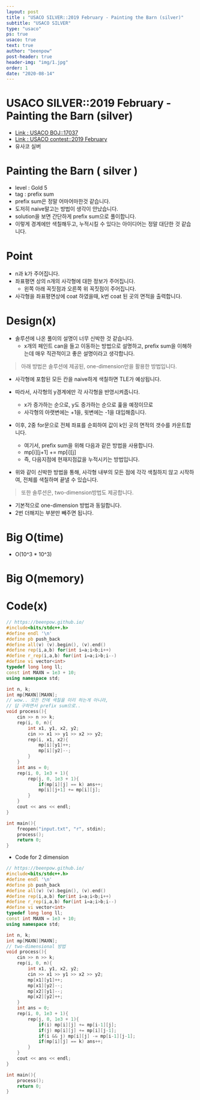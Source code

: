 ```yaml
---
layout: post
title : "USACO SILVER::2019 February - Painting the Barn (silver)"
subtitle: "USACO SILVER"
type: "usaco"
ps: true
usaco: true
text: true
author: "beenpow"
post-header: true
header-img: "img/1.jpg"
order: 1
date: "2020-08-14"
---
```


# USACO SILVER::2019 February - Painting the Barn (silver)
- [Link : USACO BOJ::17037](https://www.acmicpc.net/problem/17037)
- [Link : USACO contest::2019 February](http://www.usaco.org/index.php?page=dec19results)
- 유사코 실버

# Painting the Barn ( silver )

- level : Gold 5
- tag : prefix sum
- prefix sum은 정말 어마어마한것 같습니다.
- 도저히 naive말고는 방법이 생각이 안났습니다.
- solution을 보면 간단하게 prefix sum으로 풀이합니다.
- 이렇게 경계에만 색칠해두고, 누적시킬 수 있다는 아이디어는 정말 대단한 것 같습니다.

# Point
- n과 k가 주어집니다.
- 좌표평면 상의 n개의 사각형에 대한 정보가 주어집니다.
  - 왼쪽 아래 꼭짓점과 오른쪽 위 꼭짓점이 주어집니다.
- 사각형을 좌표평면상에 coat 하였을때, k번 coat 된 곳의 면적을 출력합니다.

# Design(x)
- 솔루션에 나온 풀이의 설명이 너무 신박한 것 같습니다.
  - x개의 페인트 can을 들고 이동하는 방법으로 설명하고, prefix sum을 이해하는데 매우 직관적이고 좋은 설명이라고 생각합니다.

> 아래 방법은 솔루션에 제공된, one-dimension만을 활용한 방법입니다.
- 사각형에 포함된 모든 칸을 naive하게 색칠하면 TLE가 예상됩니다.
- 따라서, 사각형의 y경계에만 각 사각형을 반영시켜줍니다.
  - x가 증가하는 순으로, y도 증가하는 순으로 훑을 예정이므로
  - 사각형의 아랫변에는 +1을, 윗변에는 -1을 대입해줍니다.
- 이후, 2중 for문으로 전체 좌표를 순회하여 값이 k인 곳의 면적의 갯수를 카운트합니다.
  - 여기서, prefix sum을 위해 다음과 같은 방법을 사용합니다.
  - mp[i][j+1] += mp[i][j]
  - 즉, 다음지점에 현재지점값을 누적시키는 방법입니다.

- 위와 같이 신박한 방법을 통해, 사각형 내부의 모든 점에 각각 색칠하지 않고 시작하여, 전체를 색칠하며 끝낼 수 있습니다.

> 또한 솔루션은, two-dimension방법도 제공합니다.
- 기본적으로 one-dimension 방법과 동일합니다.
- 2번 더해지는 부분만 빼주면 됩니다.

# Big O(time)
- O(10^3 * 10^3)

# Big O(memory)

# Code(x)

```cpp
// https://beenpow.github.io/
#include<bits/stdc++.h>
#define endl '\n'
#define pb push_back
#define all(v) (v).begin(), (v).end()
#define rep(i,a,b) for(int i=a;i<b;i++)
#define r_rep(i,a,b) for(int i=a;i>b;i--)
#define vi vector<int>
typedef long long ll;
const int MAXN = 1e3 + 10;
using namespace std;

int n, k;
int mp[MAXN][MAXN];
// wow.. 모든 칸에 색칠을 미리 하는게 아니라,
// 답 구하면서 prefix sum으로..
void process(){
    cin >> n >> k;
    rep(i, 0, n){
        int x1, y1, x2, y2;
        cin >> x1 >> y1 >> x2 >> y2;
        rep(i, x1, x2){
            mp[i][y1]++;
            mp[i][y2]--;
        }
    }
    int ans = 0;
    rep(i, 0, 1e3 + 1){
        rep(j, 0, 1e3 + 1){
            if(mp[i][j] == k) ans++;
            mp[i][j+1] += mp[i][j];
        }
    }
    cout << ans << endl;
}

int main(){
    freopen("input.txt", "r", stdin);
    process();
    return 0;
}
```

- Code for 2 dimension

```cpp
// https://beenpow.github.io/
#include<bits/stdc++.h>
#define endl '\n'
#define pb push_back
#define all(v) (v).begin(), (v).end()
#define rep(i,a,b) for(int i=a;i<b;i++)
#define r_rep(i,a,b) for(int i=a;i>b;i--)
#define vi vector<int>
typedef long long ll;
const int MAXN = 1e3 + 10;
using namespace std;

int n, k;
int mp[MAXN][MAXN];
// two-dimensional 방법
void process(){
    cin >> n >> k;
    rep(i, 0, n){
        int x1, y1, x2, y2;
        cin >> x1 >> y1 >> x2 >> y2;
        mp[x1][y1]++;
        mp[x1][y2]--;
        mp[x2][y1]--;
        mp[x2][y2]++;
    }
    int ans = 0;
    rep(i, 0, 1e3 + 1){
        rep(j, 0, 1e3 + 1){
            if(i) mp[i][j] += mp[i-1][j];
            if(j) mp[i][j] += mp[i][j-1];
            if(i && j) mp[i][j] -= mp[i-1][j-1];
            if(mp[i][j] == k) ans++;
        }
    }
    cout << ans << endl;
}

int main(){
    process();
    return 0;
}
```
